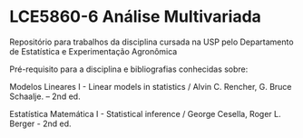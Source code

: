 # LCE5860-6 Análise Multivariada

Repositório para trabalhos da disciplina cursada na USP pelo Departamento de Estatística e Experimentação Agronômica

Pré-requisito para a disciplina e bibliografias conhecidas sobre: 

Modelos Lineares I  - Linear models in statistics / Alvin C. Rencher, G. Bruce Schaalje. – 2nd ed.

Estatística Matemática I - Statistical inference / George Cesella, Roger L. Berger - 2nd ed.
